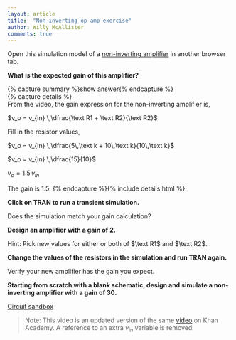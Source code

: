 ```yaml
---
layout: article
title:  "Non-inverting op-amp exercise"
author: Willy McAllister
comments: true
---
```


Open this simulation model of a [non-inverting amplifier](https://spinningnumbers.org/circuit-sandbox/index.html?value=[["o",[184,88,0],{"A":"30000","_json_":0},["1","2","vout","0"]],["r",[248,96,0],{"name":"R1","r":"5k","_json_":1},["vout","2"]],["r",[248,144,0],{"name":"R2","r":"10k","_json_":2},["2","0"]],["w",[184,104,168,104]],["w",[168,104,168,144]],["w",[168,144,248,144]],["w",[232,96,248,96]],["w",[272,96,248,96]],["L",[272,96,0],{"label":"vout","_json_":8},["vout"]],["v",[72,104,0],{"name":"","value":"sin(0,1,1000,0,0)","_json_":9},["1","0"]],["w",[72,104,72,88]],["g",[72,152,0],{"_json_":11},["0"]],["g",[248,192,0],{"_json_":12},["0"]],["g",[208,104,0],{"_json_":13},["0"]],["s",[128,88,0],{"color":"cyan","offset":"0","_json_":14},["1"]],["s",[272,96,0],{"color":"green","offset":"0","_json_":15},["vout"]],["w",[184,88,128,88]],["w",[72,88,128,88]],["view",15.659999999999997,42.292,2.44140625,"50","10","1G",null,"100","0.009","1000"]]) in another browser tab.

**What is the expected gain of this amplifier?**

{% capture summary %}show answer{% endcapture %}  
{% capture details %}  
From the video, the gain expression for the non-inverting amplifier is,

$v_o = v_{in} \,\dfrac{\text R1 + \text R2}{\text R2}$  

Fill in the resistor values,

$v_o = v_{in} \,\dfrac{5\,\text k + 10\,\text k}{10\,\text k}$  

$v_o = v_{in} \,\dfrac{15}{10}$  

$v_o = 1.5\,v_{in}$

The gain is $1.5$.
{% endcapture %}{% include details.html %}

**Click on TRAN to run a transient simulation.** 

Does the simulation match your gain calculation?

**Design an amplifier with a gain of $2$.**

Hint: Pick new values for either or both of $\text R1$ and $\text R2$.

**Change the values of the resistors in the simulation and run TRAN again.**

Verify your new amplifier has the gain you expect.

**Starting from scratch with a blank schematic, design and simulate a non-inverting amplifier with a gain of $30$.**

[Circuit sandbox](https://spinningnumbers.org/circuit-sandbox/index.html)

>Note: This video is an updated version of the same [video](https://www.youtube.com/watch?v=_Ut-nQ535iE) on Khan Academy. A reference to an extra $v_{in}$ variable is removed.
